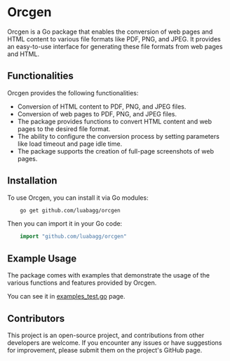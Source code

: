 # Orcgen
Orcgen is a Go package that enables the conversion of web pages and HTML content to various file formats like PDF, PNG, and JPEG. It provides an easy-to-use interface for generating these file formats from web pages and HTML.

## Functionalities
Orcgen provides the following functionalities:
- Conversion of HTML content to PDF, PNG, and JPEG files.
- Conversion of web pages to PDF, PNG, and JPEG files.
- The package provides functions to convert HTML content and web pages to the desired file format.
- The ability to configure the conversion process by setting parameters like load timeout and page idle time.
- The package supports the creation of full-page screenshots of web pages.

## Installation
To use Orcgen, you can install it via Go modules:

```sh
    go get github.com/luabagg/orcgen
```

Then you can import it in your Go code:

```go
    import "github.com/luabagg/orcgen"
```

## Example Usage
The package comes with examples that demonstrate the usage of the various functions and features provided by Orcgen.

You can see it in [examples_test.go](https://github.com/luabagg/orcgen/tree/main/examples_test.go) page.

## Contributors
This project is an open-source project, and contributions from other developers are welcome. If you encounter any issues or have suggestions for improvement, please submit them on the project's GitHub page.
